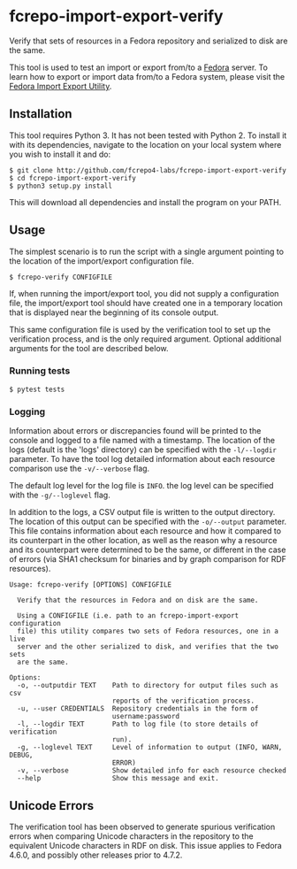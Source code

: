 # fcrepo-import-export-verify
Verify that sets of resources in a Fedora repository and serialized to disk are
the same.

This tool is used to test an import or export from/to a 
[Fedora](http://github.com/fcrepo4/fcrepo4) server.
To learn how to export or import data from/to a Fedora system, please visit the
[Fedora Import Export 
Utility](http://github.com/fcrepo4-labs/fcrepo-import-export).

## Installation
This tool requires Python 3. It has not been tested with Python 2. To install
it with its dependencies, navigate to the location on your local system where
you wish to install it and do:
```
$ git clone http://github.com/fcrepo4-labs/fcrepo-import-export-verify
$ cd fcrepo-import-export-verify
$ python3 setup.py install
```
This will download all dependencies and install the program on your PATH.

## Usage
The simplest scenario is to run the script with a single argument pointing to 
the location of the import/export configuration file.
```
$ fcrepo-verify CONFIGFILE
```
If, when running the import/export tool, you did not supply a configuration
file, the import/export tool should have created one in a temporary location
that is displayed near the beginning of its console output.

This same configuration file is used by the verification tool to set up the 
verification process, and is the only required argument. Optional additional 
arguments for the tool are described below.

### Running tests
```
$ pytest tests
```

### Logging
Information about errors or discrepancies found will be printed to the console
and logged to a file named with a timestamp. The location of the logs (default 
is the 'logs' directory) can be specified with the `-l/--logdir` parameter. To 
have the tool log detailed information about each resource comparison use the 
`-v/--verbose` flag.

The default log level for the log file is `INFO`. the log level can be 
specified with the `-g/--loglevel` flag.

In addition to the logs, a CSV output file is written to the output directory.  
The location of this output can be specified with the `-o/--output` parameter. 
This file contains information about each resource and how it compared to its 
counterpart in the other location, as well as the reason why a resource and its 
counterpart were determined to be the same, or different in the case of errors 
(via SHA1 checksum for binaries and by graph comparison for RDF resources).

```
Usage: fcrepo-verify [OPTIONS] CONFIGFILE

  Verify that the resources in Fedora and on disk are the same.

  Using a CONFIGFILE (i.e. path to an fcrepo-import-export configuration
  file) this utility compares two sets of Fedora resources, one in a live
  server and the other serialized to disk, and verifies that the two sets
  are the same.

Options:
  -o, --outputdir TEXT    Path to directory for output files such as csv
                          reports of the verification process.
  -u, --user CREDENTIALS  Repository credentials in the form of
                          username:password
  -l, --logdir TEXT       Path to log file (to store details of verification
                          run).
  -g, --loglevel TEXT     Level of information to output (INFO, WARN, DEBUG,
                          ERROR)
  -v, --verbose           Show detailed info for each resource checked
  --help                  Show this message and exit.
```

## Unicode Errors
The verification tool has been observed to generate spurious verification 
errors when comparing Unicode characters in the repository to the equivalent 
Unicode characters in RDF on disk. This issue applies to Fedora 4.6.0, 
and possibly other releases prior to 4.7.2.

